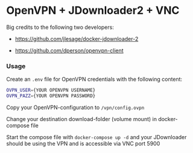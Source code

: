 # OpenVPN + JDownloader2 + VNC

Big credits to the following two developers:

- https://github.com/jlesage/docker-jdownloader-2

- https://github.com/dperson/openvpn-client

### Usage

Create an `.env` file for OpenVPN credentials with the following content:

```sh
OVPN_USER={YOUR OPENVPN USERNAME}
OVPN_PAZZ={YOUR OPENVPN PASSWORD}
```

Copy your OpenVPN-configuration to `/vpn/config.ovpn`

Change your destination download-folder (volume mount) in docker-compose file

Start the compose file with `docker-compose up -d` and your JDownloader should be using the VPN and is accessible via VNC port 5900





